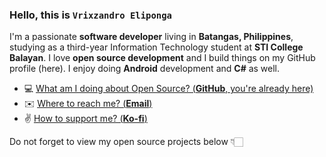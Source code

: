 ### Hello, this is **`Vrixzandro Eliponga`**

I'm a passionate **software developer** living in **Batangas, Philippines**, studying as a third-year Information Technology student at **STI College Balayan**.
I love **open source development** and I build things on my GitHub profile (here).
I enjoy doing **Android** development and **C#** as well.

- 💻  [What am I doing about Open Source? (**GitHub**, you're already here)](https://www.youtube.com/shorts/SXHMnicI6Pg)
- ✉️  [Where to reach me? (**Email**)](mailto:vrixzandro.jm8b9@slmail.me)
- ✌  [How to support me? (**Ko-fi**)](https://ko-fi.com/eipna)

Do not forget to view my open source projects below 👇🏻
